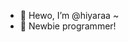 - 👋 Hewo, I’m @hiyaraa ~
- 🌱 Newbie programmer! 

<!---
hiyaraa/hiyaraa is a ✨ special ✨ repository because its `README.md` (this file) appears on your GitHub profile.
You can click the Preview link to take a look at your changes.
--->
